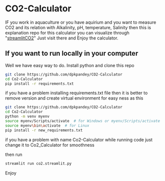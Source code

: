 # CO2-Calculator

IF you work in aquaculture or you have aquirium and you want to measure CO2 and its relation with Alkalinity, pH, temperature, Salinity
then this is explanation repo for this calculator you can visualize through "[streamlitCO2](https://co2calculator.streamlit.app/)"
Just visit there and Enjoy the calculator.


## If you want to run locally in your computer
Well we have easy way to do.
Install python and
clone this repo
```bash
git clone https://github.com/dpkpandey/CO2-Calculator
cd Co2-Calculator
pip install -r requirements.txt
```
if you have a problem installing requirements.txt file then it is better to remove version 
and create virtual environment for easy ness as this 
```bash
git clone https://github.com/dpkpandey/CO2-Calculator
cd Co2-Calculator
python -m venv myenv
source myenv/Scripts/activate  # for Windows or myenv/Scripts/activate
source myenv\bin\activate  # for Linux
pip install -r new_requirements.txt
```

if you have a problem with name Co2-Calculator while running code just change it to Co2_Calculator for smoothness

then run 
```bash
streamlit run co2.streamlit.py
```

Enjoy 
